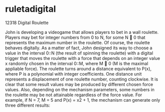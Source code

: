 # ruletadigital
12318 Digital Roulette

John is developing a videogame that allows players to bet in a wall roulette. Players may bet for integer
numbers from 0 to N, for some N  0 that represents the maximum number in the roulette.
Of course, the roulette behaves digitally. As a matter of fact, John designed its way to choose a
value in the interval 0::N (the result of spinning the roulette) with a digital trigger that moves the
roulette with a force that depends on an integer value x randomly chosen in the interval 0::M, where
M  0 (M is the maximal appliable force). The roulette turns around a distance equivalent to P(x),
where P is a polynomial with integer coefficients. One distance unit represents a displacement of one
roulette number, counting clockwise.
It is clear that some result values may be produced by different chosen force values. Also, depending
on the mechanism parameters, some numbers in the roulette may be not attainable regardless of the
force value. For example, if N = 7, M = 5 and P(x) = x2 + 1, the mechanism can generate only three
different results:
